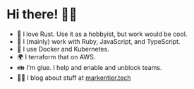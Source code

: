 # Hi there! 👋🏻

* 🦀 I love Rust. Use it as a hobbyist, but work would be cool.
* 💎 I (mainly) work with Ruby, JavaScript, and TypeScript.
* 🐳 I use Docker and Kubernetes.
* 🌍 I terraform that on AWS.
* 👪 I'm glue. I help and enable and unblock teams.
* ✍🏻 I blog about stuff at [markentier.tech]

<!-- links -->
[markentier.tech]: https://markentier.tech/ "A blog about people, tech, and code"
